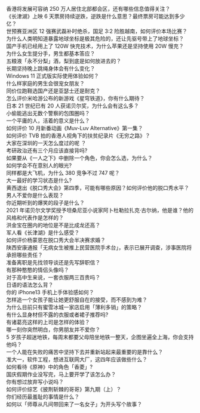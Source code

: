 香港将发展可容纳 250 万人居住北部都会区，还有哪些信息值得关注？  
《长津湖》上映 6 天票房持续逆跌，逆跌是什么意思？最终票房可能达到多少亿？  
世预赛亚洲区 12 强赛武磊补时绝杀，国足 3:2 险胜越南，如何评价本场比赛？  
为什么人类明知道暴露地球坐标是极其危险的，还让先驱号带上了地球坐标？  
国产手机已经用上了 120W 快充技术，为什么苹果还是坚持使用 20W 慢充？  
为什么女生提分手，男生都基本答应？  
五粮液「永不分梨」酒，梨到底是如何放进去的？  
长期坚持晚上跳绳身体会有什么变化？  
Windows 11 正式版实际使用体验如何？  
什么样家庭的男生会很宠女朋友？  
同价位跑鞋选国产还是亚瑟士还是耐克？  
怎么评价米哈游公布的新游戏《星穹铁道》，你有什么期待？  
日本 21 世纪已有 20 人获诺贝尔奖，为什么会有这么多？  
小偷能逃出无数个警察的包围圈吗？  
一个平庸的人，活着的意义是什么？  
如何评价 10 月新番动画《Muv-Luv Alternative》第一集？  
如何评价 TVB 拍的香港人视角下的扶贫纪录片《无穷之路》？  
大家在深圳的一天怎么度过的呢 ？  
考研政治还有三个月应该直接背吗?  
如果要从《一人之下》中删除一个角色，你会怎么选，为什么？  
如何学会不在意别人的眼光?  
同样都是大飞机，为什么 380 竞争不过 747 呢？  
大一最好的学习状态是什么?  
黄西退出《脱口秀大会》第四季，可能有哪些原因？如何评价他的脱口秀水平？  
男人不爱你是什么表现？  
你近期听到的爆笑的段子是什么？  
2021 年诺贝尔文学奖授予坦桑尼亚小说家阿卜杜勒拉扎克·古尔纳，他是谁？他的风格和代表作是怎样的？  
洪金宝在圈内的地位是不是比成龙还高？  
军人看《长津湖》是什么感受？  
如何评价杨蒙恩在脱口秀大会半决赛求婚？  
陕西安康通报「无病女生被推上民营医院手术台」，表示已展开调查，涉事医院将承担哪些责任？  
准备离职是先找领导谈还是先写辞职信？  
有那种憨憨的情侣头像吗？  
对于高中生来说，一套衣服两三百贵吗？  
日语的语法怎么背？  
你的 iPhone13 手机上手体验感如何？  
怎样追一个女孩子能让她更舒服自在的接受，而不感到为难？  
为什么目前只有蜜雪冰城一家店启用「薄利多销」的策略？  
有什么显身材但不露的衣服或者裙子推荐吗?  
有诸葛亮这样的上司是怎样的体验？  
哪一刻你突然明白，你男朋友并不爱你？  
5 岁孩子超迷地铁，每周末都要父母陪坐地铁一整天，企图坐遍全上海，你会支持他吗？  
一个人能在失败的痛苦中坚持下去并重新站起来最重要的是靠什么？  
准大一，软件工程，想进互联网大厂，这四年应该做些什么？  
如何看待《原神》中的角色「香菱」?  
国庆假期作业没写完，马上要开学了该怎么办？  
你有想过放弃写小说吗？  
如何评价综艺《披荆斩棘的哥哥》第九期（上）？  
你们经历最羞耻的事情是什么？  
如何以「师尊从凡间带回来了一名女子」为开头写个故事？  
